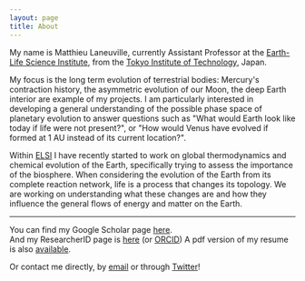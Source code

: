 ```yaml
---
layout: page
title: About
---
```


My name is Matthieu Laneuville, currently Assistant Professor at the [Earth-Life Science
Institute](http://elsi.jp/en/), from the [Tokyo Institute of
Technology](http://www.titech.ac.jp/english/), Japan.

My focus is the long term evolution of terrestrial bodies: Mercury's contraction history, the
asymmetric evolution of our Moon, the deep Earth interior are example of my projects. I am
particularly interested in developing a general understanding of the possible phase space of
planetary evolution to answer questions such as "What would Earth look like today if life were not
present?", or "How would Venus have evolved if formed at 1 AU instead of its current location?".
 
Within [ELSI](http://elsi.jp/en/) I have recently started to work on global thermodynamics and
chemical evolution of the Earth, specifically trying to assess the importance of the biosphere. When
considering the evolution of the Earth from its complete reaction network, life is a process that
changes its topology. We are working on understanding what these changes are and how they influence
the general flows of energy and matter on the Earth.

---

You can find my Google Scholar page [here](https://scholar.google.com/citations?user=A2Btyc0AAAAJ).   
And my ResearcherID page is [here](http://researcherid.com/rid/F-8523-2010) (or [ORCID](https://orcid.org/0000-0001-6022-0046))
A pdf version of my resume is also [available](/cv/resumeLaneuville.pdf).   

Or contact me directly, by [email](mailto:mlaneuville@elsi.jp) or through [Twitter](https://twitter.com/_maat)!
